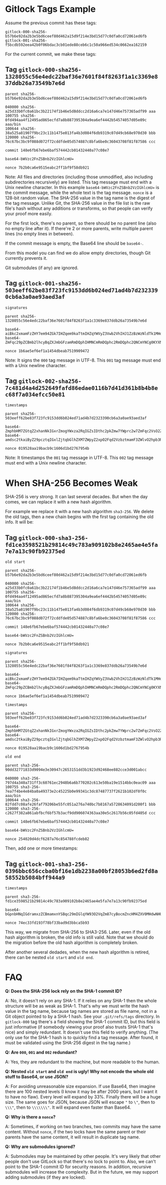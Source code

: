 Gitlock Tags Example
====================

Assume the previous commit has these tags:

```
gitlock-000-sha256-b57b6e92da2b3e5bd6ceef80d462a15d9f214e3bd15d77c0dfa0cd72061ed6fb
gitlock-001-sha256-f5bcdb592eea42b0f06bdac3cb01ede88ceb6c1c50a966ed534c0662ea162159
```

For the current commit, we make these tags:

Tag `gitlock-000-sha256-1328055c56e4edc22baf36e7601f84f8263f1a1c3369e837ddb26a73549b7e6d`
-----------------------------------------------------------------------------------------

```
parent sha256-b57b6e92da2b3e5bd6ceef80d462a15d9f214e3bd15d77c0dfa0cd72061ed6fb

040000 sha256-a25d33b0fc0a61bc3b22174f1b46e5d8ddcc2d16a6ca7e147d46e757365adf99 aaa
100755 sha256-0fd494aa4f12495ad865ecfd7a8b887395304a9ea6ef4442b54574057d05e09c aaa/bin
100644 sha256-38a525a81907f9bc23c11b1475e013fa4b3d084f6db9319c07d49cb68e970d30 bbb
120000 sha256-76c67bc3bc9f088d072f72cddfde05d574887c8bfa6be0c36043708f81f87586 ccc

commit 148e6fb67ebe6baf574442cb01432440a77c08e7

base64-bWVzc2FnZSBnb2VzIGhlcmU=

nonce 7b2b0ca6e9515eabc2ff1bf9f58db921
```

Note: All files and directories (including those unmodified, also including subdirectories recursively) are listed. This tag message must end with a Unix newline character. In this example `base64-bWVzc2FnZSBnb2VzIGhlcmU=` is the commit message, while the whole text is the tag message. `nonce` is a 128-bit random value. The SHA-256 value in the tag name is the digest of the tag message. Unlike Git, the SHA-256 value in the file list is the raw file's hash without any additions or transforms, so that people can verify your proof more easily.

For the first lock, there's no parent, so there should be no parent line (also no empty line after it). If there're 2 or more parents, write multiple parent lines (no empty lines in between).

If the commit message is empty, the Base64 line should be `base64-`.

From this model you can find we do allow empty directories, though Git currently prevents it.

Git submodules (if any) are ignored.

Tag `gitlock-001-sha256-503eeff62be83f723fc9153dd6b024ed71ad4b7d2323390cb6a3a0ae93aed3af`
-----------------------------------------------------------------------------------------

```
signatures

parent sha256-1328055c56e4edc22baf36e7601f84f8263f1a1c3369e837ddb26a73549b7e6d

base64-aiBkc2xmamFzZHY7em94ZGk7IHZqem9kaTtmIHZqYWVyZ3Vwb2VhIHJ1ZzBzWzNldTk1MHdbNHU5dDA5W3d1NDlyMCAzPTFpNHIgXXFpcF1lcmFwd29pZSBmb2E7dWp3ZWY7b2Fqd2k7Zm9qZXM7b2Vmam87YWl3dTR0IG9hO3BlcmdobyA7ZGZqYi9sa3hqIGRrbC9ianhsO2JqIGt4dmNiLnNyO2tmZ2FlZmpsO3NkamZqbHNhIGRsO2tmaiBzYWtsZGpma2xzIGRhcyBqZGZsa2ogc2RqZiBsa2RmIHNkamtsZmEgYTtqIGZvaWV3YTsgZ28zcHU0cDkgdDh5MyBpYXc7ZWkgZmpsYWt3cztqa2RmbGthanNkZ2xrYWpzZGtsZmoga2xzZGogZg==
base64-ZmFqc29pZCBmb2lhcyBqZXJmbGFzamRmDQphIHMNCmRmDQphc2RmDQphc2QNCmYNCg0KYXNkamYgbGthc2pkIGZsazthanNkbGZramFzbGs7ZGZqIG9haXdqc2Vnb2lzO2VqcmcgZjtsc2FkZmxrO2FqcyBkbGtmamFzZGxrO2ZqIGxrYXM7ZGpmIGw7a2FkanMgZmw7YWpzIGRsa2Y7amFzbGRrZmogYXMNCmRmIGE7bA0KanNkZmtsYXM7ZGpmbGs7YXNqZGZsa2phc2RsIGZqbGFzZCBqZmxrYXM7ZGogZiBhb2VpcmdqIGVzOTUgcHlzOWVwdXJnb2lzdWVybDtmZ2tqc2xkaztnamxrc2RqZmxrc2FkZiBhcw==

nonce 1b6ae5ef6ef1a1454dbeab7519909472
```

Note: It signs the `000` tag message in UTF-8. This `001` tag message must end with a Unix newline character.

Tag `gitlock-002-sha256-7c481d4a4d252649fafd86edae0116b7d41d361b8b4b8ec68f7a034efcc50e81`
-----------------------------------------------------------------------------------------

```
timestamps

parent sha256-503eeff62be83f723fc9153dd6b024ed71ad4b7d2323390cb6a3a0ae93aed3af

base64-ZmphbHM7ZGtqZ2xhanNkIGxrZmogYWxza2RqIGZsIDthc2pkZmw7YWprc2w7ZmFqc2VsO2ZqYW9zcmdscmlvcGU1dXQgOTAzODQ3NXQ5MHdlNzRyOTAgN3EzOTQwOG9wd2VydW50aW9zZTtydWdvO2RpcyA7amZnbGs7anNkbGZrZ3M7bGtkZmpnaztsc2RmamdsaztzZGpmbDthamlzZTt3Zmlham93aWdqbztlcmdqO29pc2RqcmxrZ2ogc2RmbGtqZ3Nsa2RmaiBnbGtzZDtmamdsa3NkamZsa2EganNkbGtmamFzbGRramYgYW9pO3dnO3VzZW9pO3Jnam9zZHI7bDtr
base64-amdsc2tkaiByZ29pcztqIGxlZjtqbGlhZXM7ZWpyZ2xpO2Fqd2VzbztmamF3ZWlvO2hpb3RhZXc7cnVodGkzbzR0ODlheTlvYXk4ZWx3ZnlpYWxzZGxma2c7YXNkbGtmO2FzZGxramYgbGs7YXNqZGZsIGtqc2FkbGtmaiBsa2FzamQgZmxrYXNqZjtvaWFyamdsOyBqYXNlbDtnZmlqIG9hdztlanIgZ2Zpb2F3amVvaWYgYXdvO2VpcmZ1IGFvdztlaSBscmE7d2VmanNsa2FzamRmbDtrYXNkaiBsa2Y7ZWlvd2Ygamlhc2lsYWpzIGVs

nonce 019528aa19bacb9c1606d1bd2767954b
```

Note: It timestamps the `001` tag message in UTF-8. This `002` tag message must end with a Unix newline character.

When SHA-256 Becomes Weak
=========================

SHA-256 is very strong. It can last several decades. But when the day comes, we can replace it with a new hash algorithm.

For example we replace it with a new hash algorithm `sha3-256`. We delete the old tags, then a new chain begins with the first tag containing the old info. It will be:

Tag `gitlock-000-sha3-256-fd1ce3598521b29814c49c783a909102b8e2465ae4e5fa7e7a13c90fb92375ed`
-------------------------------------------------------------------------------------------

```
old start

parent sha256-b57b6e92da2b3e5bd6ceef80d462a15d9f214e3bd15d77c0dfa0cd72061ed6fb

040000 sha256-a25d33b0fc0a61bc3b22174f1b46e5d8ddcc2d16a6ca7e147d46e757365adf99 aaa
100755 sha256-0fd494aa4f12495ad865ecfd7a8b887395304a9ea6ef4442b54574057d05e09c aaa/bin
100644 sha256-38a525a81907f9bc23c11b1475e013fa4b3d084f6db9319c07d49cb68e970d30 bbb
120000 sha256-76c67bc3bc9f088d072f72cddfde05d574887c8bfa6be0c36043708f81f87586 ccc

commit 148e6fb67ebe6baf574442cb01432440a77c08e7

base64-bWVzc2FnZSBnb2VzIGhlcmU=

nonce 7b2b0ca6e9515eabc2ff1bf9f58db921

signatures

parent sha256-1328055c56e4edc22baf36e7601f84f8263f1a1c3369e837ddb26a73549b7e6d

base64-aiBkc2xmamFzZHY7em94ZGk7IHZqem9kaTtmIHZqYWVyZ3Vwb2VhIHJ1ZzBzWzNldTk1MHdbNHU5dDA5W3d1NDlyMCAzPTFpNHIgXXFpcF1lcmFwd29pZSBmb2E7dWp3ZWY7b2Fqd2k7Zm9qZXM7b2Vmam87YWl3dTR0IG9hO3BlcmdobyA7ZGZqYi9sa3hqIGRrbC9ianhsO2JqIGt4dmNiLnNyO2tmZ2FlZmpsO3NkamZqbHNhIGRsO2tmaiBzYWtsZGpma2xzIGRhcyBqZGZsa2ogc2RqZiBsa2RmIHNkamtsZmEgYTtqIGZvaWV3YTsgZ28zcHU0cDkgdDh5MyBpYXc7ZWkgZmpsYWt3cztqa2RmbGthanNkZ2xrYWpzZGtsZmoga2xzZGogZg==
base64-ZmFqc29pZCBmb2lhcyBqZXJmbGFzamRmDQphIHMNCmRmDQphc2RmDQphc2QNCmYNCg0KYXNkamYgbGthc2pkIGZsazthanNkbGZramFzbGs7ZGZqIG9haXdqc2Vnb2lzO2VqcmcgZjtsc2FkZmxrO2FqcyBkbGtmamFzZGxrO2ZqIGxrYXM7ZGpmIGw7a2FkanMgZmw7YWpzIGRsa2Y7amFzbGRrZmogYXMNCmRmIGE7bA0KanNkZmtsYXM7ZGpmbGs7YXNqZGZsa2phc2RsIGZqbGFzZCBqZmxrYXM7ZGogZiBhb2VpcmdqIGVzOTUgcHlzOWVwdXJnb2lzdWVybDtmZ2tqc2xkaztnamxrc2RqZmxrc2FkZiBhcw==

nonce 1b6ae5ef6ef1a1454dbeab7519909472

timestamps

parent sha256-503eeff62be83f723fc9153dd6b024ed71ad4b7d2323390cb6a3a0ae93aed3af

base64-ZmphbHM7ZGtqZ2xhanNkIGxrZmogYWxza2RqIGZsIDthc2pkZmw7YWprc2w7ZmFqc2VsO2ZqYW9zcmdscmlvcGU1dXQgOTAzODQ3NXQ5MHdlNzRyOTAgN3EzOTQwOG9wd2VydW50aW9zZTtydWdvO2RpcyA7amZnbGs7anNkbGZrZ3M7bGtkZmpnaztsc2RmamdsaztzZGpmbDthamlzZTt3Zmlham93aWdqbztlcmdqO29pc2RqcmxrZ2ogc2RmbGtqZ3Nsa2RmaiBnbGtzZDtmamdsa3NkamZsa2EganNkbGtmamFzbGRramYgYW9pO3dnO3VzZW9pO3Jnam9zZHI7bDtr
base64-amdsc2tkaiByZ29pcztqIGxlZjtqbGlhZXM7ZWpyZ2xpO2Fqd2VzbztmamF3ZWlvO2hpb3RhZXc7cnVodGkzbzR0ODlheTlvYXk4ZWx3ZnlpYWxzZGxma2c7YXNkbGtmO2FzZGxramYgbGs7YXNqZGZsIGtqc2FkbGtmaiBsa2FzamQgZmxrYXNqZjtvaWFyamdsOyBqYXNlbDtnZmlqIG9hdztlanIgZ2Zpb2F3amVvaWYgYXdvO2VpcmZ1IGFvdztlaSBscmE7d2VmanNsa2FzamRmbDtrYXNkaiBsa2Y7ZWlvd2Ygamlhc2lsYWpzIGVs

nonce 019528aa19bacb9c1606d1bd2767954b

old end

parent sha3-256-90dd32771833d9094e3e30947c2653151dd3b1923d92468ee882cce3d001abcc

040000 sha3-256-797d4a340a731ff3c60761ec2948b6a6b770202c613e50ba19e1514bbc0eac09 aaa
100755 sha3-256-7ea7f4be4e84ba0a49373e2c45225b0e99341c3dc87487737f2621b102df0f0c aaa/bin
100644 sha3-256-82fdd7c08afe26faf79206be55fc051a276a740bc7b8167a5728634091d200f1 bbb
120000 sha3-256-c2627f382a861abfbcf6bf57b3acf9dd906074363aa30e5c2617b56c05fd405d ccc

commit 148e6fb67ebe6baf574442cb01432440a77c08e7

base64-bWVzc2FnZSBnb2VzIGhlcmU=

nonce 254020d4dcf6287a76c854788fcdeb82
```

Then, add one or more timestamps:

Tag `gitlock-001-sha3-256-0396bbc656ccba0bf16e1db2238a00bf28053b6ed2fd8a58552b5084bff944a9`
-------------------------------------------------------------------------------------------

```
timestamps

parent sha3-256-fd1ce3598521b29814c49c783a909102b8e2465ae4e5fa7e7a13c90fb92375ed

base64-bGpnbHNqIGdramxzZCBmamxnYSBqc29mIGlqYW93O2VqZm87cyBocmZncHM4ZXV0MHdwNHU1dDA5cHdldXJncHNldXJmb3BzdWp3ZW9mcnUzOXc0cndvb3A4IHUzcjhwcTh1MjAzOXVycW9wMzR1cmVvaXNyO2dzZDtoZmcgbHNqZmw7c2psZmtqIHNsZmtnamxzamZvaXNldWZvM3N1NHQ7aW9zZXJqZztpc2VyaiBnZjtpc2ZpbGdqcztsaXIgamY=

nonce 74ec33fd193f78bf33bad9d3bbca5b93
```

This way, we migrate from SHA-256 to SHA3-256. Later, even if the old hash algorithm is broken, the old info is still valid. Note that we should do the migration before the old hash algorithm is completely broken.

After another several dedades, when the new hash algorithm is retired, there can be nested `old start` and `old end`.

FAQ
====

**Q: Does the SHA-256 lock rely on the SHA-1 commit ID?**

A: No, it doesn't rely on any SHA-1. If it relies on any SHA-1 then the whole structure will be as weak as SHA-1. That's why we must write the hash value in the tag name, because tag names are stored as file name, not in a Git object pointed to by a SHA-1 hash. See your `.git/refs/tags` directory. In `gitlock-000` tag there's a field showing the SHA-1 commit ID, but this field is just informative (if somebody viewing your proof also trusts SHA-1 that's nice) and simply redundant. It doesn't use this field to verify anything. (The only use for the SHA-1 hash is to quickly find a tag message. After found, it must be validated using the SHA-256 digest in the tag name.)

**Q: Are `000`, `001` and `002` redundant?**

A: Yes, they are redundant to the machine, but more readable to the human.

**Q: Nested `old start` and `old end` is ugly! Why not encode the whole old stuff to Base64, or use JSON?**

A: For avoiding unreasonable size expansion. If use Base64, then imagine there are 100 nested levels (I know it may be after 2000 years, but I want it to have no flaw). Every level will expand by 33%. Finally there will be a huge size. The same goes for JSON, because JSON will escape `"` to `\"`, then to `\\\"`, then to `\\\\\\\"`. It will expand even faster than Base64.

**Q: Why is there a `nonce`?**

A: Sometimes, if working on two branches, two commits may have the same content. Without `nonce`, if the two locks have the same parent or their parents have the same content, it will result in duplicate tag name.

**Q: Why are submodules ignored?**

A: Submodules may be maintained by other people. It's very likely that other people don't use GitLock so that there's no lock to point to. Also, we can't point to the SHA-1 commit ID for security reasons. In addition, recursive submodules will increase the complexity. But in the future, we may support adding submodules (if they are locked).
